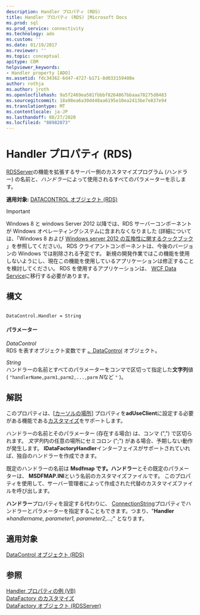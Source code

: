 ```yaml
---
description: Handler プロパティ (RDS)
title: Handler プロパティ (RDS) |Microsoft Docs
ms.prod: sql
ms.prod_service: connectivity
ms.technology: ado
ms.custom: ''
ms.date: 01/19/2017
ms.reviewer: ''
ms.topic: conceptual
apitype: COM
helpviewer_keywords:
- Handler property [ADO]
ms.assetid: fdc34362-6d47-4727-b171-8d033159408e
author: rothja
ms.author: jroth
ms.openlocfilehash: 9a5f2469ea581fbbbf8264867bbaaa78275d8483
ms.sourcegitcommit: 18a98ea6a30d448aa6195e10ea2413be7e837e94
ms.translationtype: MT
ms.contentlocale: ja-JP
ms.lasthandoff: 08/27/2020
ms.locfileid: "88982073"
---
```

# <a name="handler-property-rds"></a>Handler プロパティ (RDS)
[RDSServer](./datafactory-object-rdsserver.md)の機能を拡張するサーバー側のカスタマイズプログラム (ハンドラー) の名前と、*ハンドラー*によって使用されるすべてのパラメーターを示します。  
  
 **適用対象:** [DATACONTROL オブジェクト (RDS)](./datacontrol-object-rds.md)  
  
> [!IMPORTANT]
>  Windows 8 と windows Server 2012 以降では、RDS サーバーコンポーネントが Windows オペレーティングシステムに含まれなくなりました (詳細については、「Windows 8 および [Windows server 2012 の互換性に関するクックブック](https://www.microsoft.com/download/details.aspx?id=27416) 」を参照してください)。 RDS クライアントコンポーネントは、今後のバージョンの Windows では削除される予定です。 新規の開発作業ではこの機能を使用しないようにし、現在この機能を使用しているアプリケーションは修正することを検討してください。 RDS を使用するアプリケーションは、 [WCF Data Service](https://go.microsoft.com/fwlink/?LinkId=199565)に移行する必要があります。  
  
## <a name="syntax"></a>構文  
  
```  
  
DataControl.Handler = String  
```  
  
#### <a name="parameters"></a>パラメーター  
 *DataControl*  
 RDS を表すオブジェクト変数です [。DataControl](./datacontrol-object-rds.md) オブジェクト。  
  
 *String*  
 ハンドラーの名前とすべてのパラメーターをコンマで区切って指定した**文字列**値 ( `"handlerName,parm1,parm2,...,parm` *N*など `"` )。  
  
## <a name="remarks"></a>解説  
 このプロパティは、[[カーソルの場所](../ado-api/cursorlocation-property-ado.md)] プロパティを**adUseClient**に設定する必要がある機能である[カスタマイズ](../../guide/remote-data-service/datafactory-customization.md)をサポートします。  
  
 ハンドラーの名前とそのパラメーター (存在する場合) は、コンマ (",") で区切られます。 *文字列*内の任意の場所にセミコロン (";") がある場合、予期しない動作が発生します。 **IDataFactoryHandler**インターフェイスがサポートされていれば、独自のハンドラーを作成できます。  
  
 既定のハンドラーの名前は **Msdfmap です。ハンドラー**とその既定のパラメーターは、 **MSDFMAP.INI**という名前のカスタマイズファイルです。 このプロパティを使用して、サーバー管理者によって作成された代替のカスタマイズファイルを呼び出します。  
  
 **ハンドラー**プロパティを設定する代わりに、 [ConnectionString](../ado-api/connectionstring-property-ado.md)プロパティでハンドラーとパラメーターを指定することもできます。つまり、"**Handler =**_handlername, parameter1, parameter2,...;_" となります。  
  
## <a name="applies-to"></a>適用対象  
 [DataControl オブジェクト (RDS)](./datacontrol-object-rds.md)  
  
## <a name="see-also"></a>参照  
 [Handler プロパティの例 (VB)](./handler-property-example-vb.md)   
 [DataFactory のカスタマイズ](../../guide/remote-data-service/datafactory-customization.md)   
 [DataFactory オブジェクト (RDSServer)](./datafactory-object-rdsserver.md)